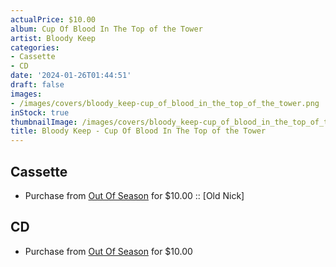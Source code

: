```yaml
---
actualPrice: $10.00
album: Cup Of Blood In The Top of the Tower
artist: Bloody Keep
categories:
- Cassette
- CD
date: '2024-01-26T01:44:51'
draft: false
images:
- /images/covers/bloody_keep-cup_of_blood_in_the_top_of_the_tower.png
inStock: true
thumbnailImage: /images/covers/bloody_keep-cup_of_blood_in_the_top_of_the_tower-thumb.png
title: Bloody Keep - Cup Of Blood In The Top of the Tower
---
```


## Cassette
* Purchase from [Out Of Season](https://www.outofseasonlabel.com/products/bloody-keep-cup-of-blood-in-the-top-of-the-tower-cassette-tape-old-nick) for $10.00 :: [Old Nick]
## CD
* Purchase from [Out Of Season](https://www.outofseasonlabel.com/products/bloody-keep-cup-of-blood-in-the-top-of-the-tower-cd) for $10.00
